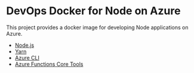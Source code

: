 # DevOps Docker for Node on Azure

This project provides a docker image for developing Node applications on Azure.

- [Node.js][nodejs]
- [Yarn][yarn]
- [Azure CLI][az-cli]
- [Azure Functions Core Tools][az-func-tools]

[nodejs]: https://nodejs.org/en/
[yarn]: https://yarnpkg.com/
[az-cli]: https://docs.microsoft.com/en-us/cli/azure/install-azure-cli
[az-func-tools]: https://docs.microsoft.com/en-us/azure/azure-functions/functions-run-local?tabs=linux%2Ccsharp%2Cbash
